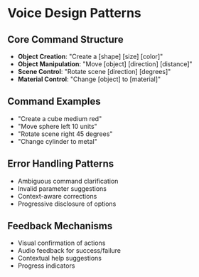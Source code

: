# Voice Design Patterns

## Core Command Structure
- **Object Creation**: "Create a [shape] [size] [color]"
- **Object Manipulation**: "Move [object] [direction] [distance]"
- **Scene Control**: "Rotate scene [direction] [degrees]"
- **Material Control**: "Change [object] to [material]"

## Command Examples
- "Create a cube medium red"
- "Move sphere left 10 units"
- "Rotate scene right 45 degrees"
- "Change cylinder to metal"

## Error Handling Patterns
- Ambiguous command clarification
- Invalid parameter suggestions
- Context-aware corrections
- Progressive disclosure of options

## Feedback Mechanisms
- Visual confirmation of actions
- Audio feedback for success/failure
- Contextual help suggestions
- Progress indicators
